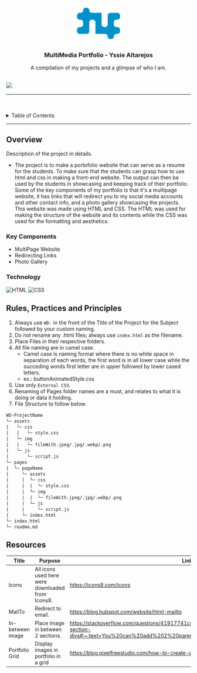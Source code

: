 <a name="readme-top">

<br/>

<br />
<div align="center">
  <a href="https://github.com/zyx-0314/">
  <!-- TODO: If you want to add logo or banner you can add it here -->
    <img src="./assets/img/logo-b-06.png" alt="Y_A" width="130" height="100">
  </a>
<!-- TODO: Change Title to the name of the title of your Project -->
  <h3 align="center">MultiMedia Portfolio - Yssie Altarejos</h3>
</div>
<!-- TODO: Make a short description -->
<div align="center">
  A compilation of my projects and a glimpse of who I am.
</div>

<br />

![](https://visit-counter.vercel.app/counter.png?page=YssieAltarejos/WD-Template-Project)

---

<br />
<br />

<!-- TODO: If you want to add more layers for your readme -->
<details>
  <summary>Table of Contents</summary>
  <ol>
    <li>
      <a href="#overview">Overview</a>
      <ol>
        <li>
          <a href="#key-components">Key Components</a>
        </li>
        <li>
          <a href="#technology">Technology</a>
        </li>
      </ol>
    </li>
    <li>
      <a href="#rule,-practices-and-principles">Rules, Practices and Principles</a>
    </li>
    <li>
      <a href="#resources">Resources</a>
    </li>
  </ol>
</details>

---

## Overview

<!-- TODO: To be changed -->
<!-- The following are just sample -->
Description of the project in details.

- The project is to make a portofolio website that can serve as a resume for the students. To make sure that the students can grasp how to use html and css in making a front-end website. The output can then be used by the students in showcasing and keeping track of their portfolio. Some of the key components of my portfolio is that it's a multipage website, it has links that will redirect you to my social media accounts and other contact info, and a photo gallery showcasing the projects. This website was made using HTML and CSS. The HTML was used for making the structure of the website and its contents while the CSS was used for the formatting and aesthetics.

### Key Components
<!-- TODO: List of Key Components -->
<!-- The following are just sample -->
- MultiPage Website
- Redirecting Links
- Photo Gallery

### Technology
<!-- TODO: List of Technology Used -->
![HTML](https://img.shields.io/badge/HTML-E34F26?style=for-the-badge&logo=html5&logoColor=white)
![CSS](https://img.shields.io/badge/CSS-1572B6?style=for-the-badge&logo=css3&logoColor=white)

## Rules, Practices and Principles
1. Always use `WD-` in the front of the Title of the Project for the Subject followed by your custom naming.
2. Do not rename any .html files; always use `index.html` as the filename.
3. Place Files in their respective folders.
4. All file naming are in camel case.
   - Camel case is naming format where there is no white space in separation of each words, the first word is in all lower case while the succeding words first letter are in upper followed by lower cased letters.
   - ex.: buttonAnimatedStyle.css
5. Use only `External CSS`.
6. Renaming of Pages folder names are a must, and relates to what it is doing or data it holding.
7. File Structure to follow below.

```
WD-ProjectName
└─ assets
|   └─ css
|   |   └─ style.css
|   └─ img
|   |   └─ fileWith.jpeg/.jpg/.webp/.png
|   └─ js
|       └─ script.js
└─ pages
|  └─ pageName
|     └─ assets
|     |  └─ css
|     |  |  └─ style.css
|     |  └─ img
|     |  |  └─ fileWith.jpeg/.jpg/.webp/.png
|     |  └─ js
|     |     └─ script.js
|     └─ index.html
└─ index.html
└─ readme.md
```

## Resources

<!-- TODO: Add References -->
| Title | Purpose | Link |
|-|-|-|
| Icons | All icons used here were  downloaded from Icons8. | https://icons8.com/icons | <br>
| MailTo | Redirect to email. | https://blog.hubspot.com/website/html-mailto | <br>
| In-between image | Place image in between 2 sections.  | https://stackoverflow.com/questions/41917741css-how-to-place-image-between-2-section-divs#:~:text=You%20can%20add%202%20parents,place%20it%20at%20desired%20position. | <br>
| Portfolio Grid | Display images in portfolio in a grid | https://blog.pixelfreestudio.com/how-to-create-a-flexible-image-gallery-with-css-grid/ | <br>